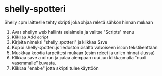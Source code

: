 # shelly-spotteri
Shelly 4pm laitteelle tehty skripti joka ohjaa releitä sähkön hinnan mukaan

1. Avaa shellyn web hallinta selaimella ja valitse "Scripts" menu
2. Klikkaa Add script
3. Kirjoita nimeksi "shelly_spotteri" ja klikkaa Save
4. Kopioi shelly-spotteri.js tiedoston sisältö valkoiseen isoon tekstikenttään
5. Muokkaa koodia tarpeittesi mukaan (esim releet ja urlien hinnat alussa)
6. Klikkaa save and run ja palaa aiempaan ruutuun klikkaamalla "nuoli vasemmalle" kuvasta.
7. Klikkaa "enable" jotta skripti tulee käyttöön
